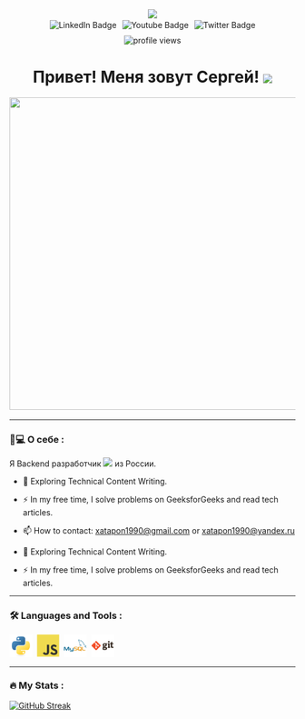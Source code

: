 <div id="header" align="center">
  <img src=https://media4.giphy.com/media/v1.Y2lkPTc5MGI3NjExdzQ4dzJhN3BhNXhhNXhla3YzMWo3OWRjbTJpbDl5OHhhYnVtajlxaSZlcD12MV9pbnRlcm5hbF9naWZfYnlfaWQmY3Q9cw/7EMuTfl61WDzFwar6G/giphy.gif width="100"/>
</div>
<div id="badges" align="center" style="display: flex; flex-direction: column; align-items: center; gap: 10px;">
  <div style="display: flex; gap: 10px;">
    <img src="https://img.shields.io/badge/LinkedIn-blue?style=for-the-badge&logo=linkedin&logoColor=white" alt="LinkedIn Badge"/>
    <img src="https://img.shields.io/badge/YouTube-red?style=for-the-badge&logo=youtube&logoColor=white" alt="Youtube Badge"/>
    <img src="https://img.shields.io/badge/Twitter-blue?style=for-the-badge&logo=twitter&logoColor=white" alt="Twitter Badge"/>
  </div>
 <img src="https://komarev.com/ghpvc/?username=Sergey-Dik&style=flat-square&color=blue" alt="profile views"/>
</div>
<h1 style="text-align: center;">
  Привет! Меня зовут Сергей!
  <img src="https://media.giphy.com/media/hvRJCLFzcasrR4ia7z/giphy.gif" width="30px" style="vertical-align: middle;">
  </h1>
<div align="center">
  <img src="https://media4.giphy.com/media/v1.Y2lkPTc5MGI3NjExZW5obmtrdXNyN3lwbjB4cDZpOW9qMHJkOHFybHZ6OTZrMmVoZGtxdyZlcD12MV9pbnRlcm5hbF9naWZfYnlfaWQmY3Q9Zw/k0ijJhqrUP4T2EvmJ1/giphy.gif" width="700" height="550"/>
</div>

---

### 👨💻 О себе :

Я Backend разработчик  <img src="https://media.giphy.com/media/WUlplcMpOCEmTGBtBW/giphy.gif" width="30"> из России.

- 🌱 Exploring Technical Content Writing.
- ⚡️ In my free time, I solve problems on GeeksforGeeks and read tech articles.
- 📫 How to contact: xatapon1990@gmail.com or xatapon1990@yandex.ru

- :seedling: Exploring Technical Content Writing.

- :zap: In my free time, I solve problems on GeeksforGeeks and read tech articles.

---

### :hammer_and_wrench: Languages and Tools :

<div>
  <img src="https://github.com/devicons/devicon/blob/master/icons/python/python-original.svg" 
  <img src="https://github.com/devicons/devicon/blob/master/icons/django/django-plain-wordmark.svg
  <img src="https://github.com/devicons/devicon/blob/master/icons/html5/html5-original.svg" title="HTML5" alt="HTML" width="40" height="40"/>&nbsp;
  <img src="https://github.com/devicons/devicon/blob/master/icons/javascript/javascript-original.svg" title="JavaScript" alt="JavaScript" width="40" height="40"/>&nbsp;
  <img src="https://github.com/devicons/devicon/blob/master/icons/mysql/mysql-original-wordmark.svg" title="MySQL"  alt="MySQL" width="40" height="40"/>&nbsp;
  <img src="https://github.com/devicons/devicon/blob/master/icons/git/git-original-wordmark.svg" title="Git" **alt="Git" width="40" height="40"/>
</div>

---

### :fire: My Stats :

[![GitHub Streak](http://github-readme-streak-stats.herokuapp.com?user=Sergey-Dik&theme=dark&background=000000)](https://git.io/streak-stats)
